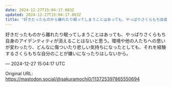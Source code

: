 ```yaml
---
date: 2024-12-27T15:04:17.083Z
updated: 2024-12-27T15:04:17.083Z
title: "好きだったものから離れたり眠ってしまうことはあっても、やっぱりさくらもち自身のア[...]"
---
```


<p>好きだったものから離れたり眠ってしまうことはあっても、やっぱりさくらもち自身のアイデンティティが消えることはないと思う。環境や他の人たちへの思いが変わったり、どんなに傷ついたり悲しい気持ちになったとしても、それを経験するさくらもちな自分のことが嫌いになったりはしないから。</p>

&mdash; 2024-12-27 15:04:17 UTC

Original URL: https://mastodon.social/@sakuramochi0/113725397865550694
